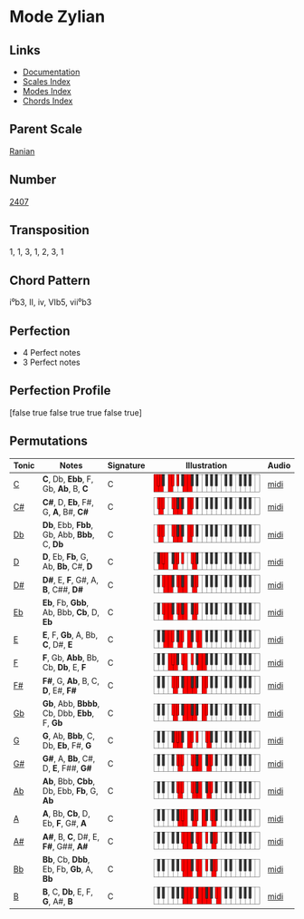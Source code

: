 # Mode Zylian

## Links

- [Documentation](README.md)
- [Scales Index](Scales.md)
- [Modes Index](Modes.md)
- [Chords Index](Chords.md)

## Parent Scale

[Ranian](ScaleRanian.md)

## Number

[2407](https://ianring.com/musictheory/scales/2407)

## Transposition

1, 1, 3, 1, 2, 3, 1

## Chord Pattern

i⁰b3, II, iv, VIb5, vii⁰b3

## Perfection

- 4 Perfect notes
- 3 Perfect notes

## Perfection Profile

[false true false true true false true]

## Permutations

| Tonic | Notes | Signature | Illustration | Audio |
|-------|-------|-----------|--------------|-------|
| [C](ModeCNaturalZylian.md) | **C**, Db, **Ebb**, F, Gb, **Ab**, B, **C** | C | ![CNaturalZylian](ModeCNaturalZylian.png) | [midi](https://github.com/edipermadi/music/blob/main/docs/ModeCNaturalZylian.mid?raw=true) |
| [C#](ModeCSharpZylian.md) | **C#**, D, **Eb**, F#, G, **A**, B#, **C#** | C | ![CSharpZylian](ModeCSharpZylian.png) | [midi](https://github.com/edipermadi/music/blob/main/docs/ModeCSharpZylian.mid?raw=true) |
| [Db](ModeDFlatZylian.md) | **Db**, Ebb, **Fbb**, Gb, Abb, **Bbb**, C, **Db** | C | ![DFlatZylian](ModeDFlatZylian.png) | [midi](https://github.com/edipermadi/music/blob/main/docs/ModeDFlatZylian.mid?raw=true) |
| [D](ModeDNaturalZylian.md) | **D**, Eb, **Fb**, G, Ab, **Bb**, C#, **D** | C | ![DNaturalZylian](ModeDNaturalZylian.png) | [midi](https://github.com/edipermadi/music/blob/main/docs/ModeDNaturalZylian.mid?raw=true) |
| [D#](ModeDSharpZylian.md) | **D#**, E, **F**, G#, A, **B**, C##, **D#** | C | ![DSharpZylian](ModeDSharpZylian.png) | [midi](https://github.com/edipermadi/music/blob/main/docs/ModeDSharpZylian.mid?raw=true) |
| [Eb](ModeEFlatZylian.md) | **Eb**, Fb, **Gbb**, Ab, Bbb, **Cb**, D, **Eb** | C | ![EFlatZylian](ModeEFlatZylian.png) | [midi](https://github.com/edipermadi/music/blob/main/docs/ModeEFlatZylian.mid?raw=true) |
| [E](ModeENaturalZylian.md) | **E**, F, **Gb**, A, Bb, **C**, D#, **E** | C | ![ENaturalZylian](ModeENaturalZylian.png) | [midi](https://github.com/edipermadi/music/blob/main/docs/ModeENaturalZylian.mid?raw=true) |
| [F](ModeFNaturalZylian.md) | **F**, Gb, **Abb**, Bb, Cb, **Db**, E, **F** | C | ![FNaturalZylian](ModeFNaturalZylian.png) | [midi](https://github.com/edipermadi/music/blob/main/docs/ModeFNaturalZylian.mid?raw=true) |
| [F#](ModeFSharpZylian.md) | **F#**, G, **Ab**, B, C, **D**, E#, **F#** | C | ![FSharpZylian](ModeFSharpZylian.png) | [midi](https://github.com/edipermadi/music/blob/main/docs/ModeFSharpZylian.mid?raw=true) |
| [Gb](ModeGFlatZylian.md) | **Gb**, Abb, **Bbbb**, Cb, Dbb, **Ebb**, F, **Gb** | C | ![GFlatZylian](ModeGFlatZylian.png) | [midi](https://github.com/edipermadi/music/blob/main/docs/ModeGFlatZylian.mid?raw=true) |
| [G](ModeGNaturalZylian.md) | **G**, Ab, **Bbb**, C, Db, **Eb**, F#, **G** | C | ![GNaturalZylian](ModeGNaturalZylian.png) | [midi](https://github.com/edipermadi/music/blob/main/docs/ModeGNaturalZylian.mid?raw=true) |
| [G#](ModeGSharpZylian.md) | **G#**, A, **Bb**, C#, D, **E**, F##, **G#** | C | ![GSharpZylian](ModeGSharpZylian.png) | [midi](https://github.com/edipermadi/music/blob/main/docs/ModeGSharpZylian.mid?raw=true) |
| [Ab](ModeAFlatZylian.md) | **Ab**, Bbb, **Cbb**, Db, Ebb, **Fb**, G, **Ab** | C | ![AFlatZylian](ModeAFlatZylian.png) | [midi](https://github.com/edipermadi/music/blob/main/docs/ModeAFlatZylian.mid?raw=true) |
| [A](ModeANaturalZylian.md) | **A**, Bb, **Cb**, D, Eb, **F**, G#, **A** | C | ![ANaturalZylian](ModeANaturalZylian.png) | [midi](https://github.com/edipermadi/music/blob/main/docs/ModeANaturalZylian.mid?raw=true) |
| [A#](ModeASharpZylian.md) | **A#**, B, **C**, D#, E, **F#**, G##, **A#** | C | ![ASharpZylian](ModeASharpZylian.png) | [midi](https://github.com/edipermadi/music/blob/main/docs/ModeASharpZylian.mid?raw=true) |
| [Bb](ModeBFlatZylian.md) | **Bb**, Cb, **Dbb**, Eb, Fb, **Gb**, A, **Bb** | C | ![BFlatZylian](ModeBFlatZylian.png) | [midi](https://github.com/edipermadi/music/blob/main/docs/ModeBFlatZylian.mid?raw=true) |
| [B](ModeBNaturalZylian.md) | **B**, C, **Db**, E, F, **G**, A#, **B** | C | ![BNaturalZylian](ModeBNaturalZylian.png) | [midi](https://github.com/edipermadi/music/blob/main/docs/ModeBNaturalZylian.mid?raw=true) |
